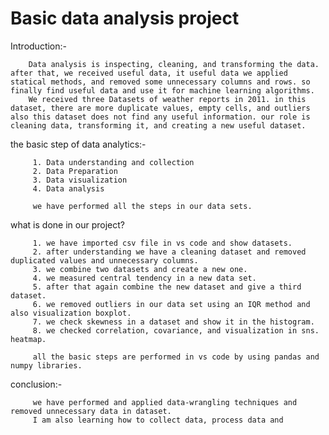 # Basic data analysis project

Introduction:-

        Data analysis is inspecting, cleaning, and transforming the data. after that, we received useful data, it useful data we applied statical methods, and removed some unnecessary columns and rows. so finally find useful data and use it for machine learning algorithms.  
        We received three Datasets of weather reports in 2011. in this dataset, there are more duplicate values, empty cells, and outliers also this dataset does not find any useful information. our role is cleaning data, transforming it, and creating a new useful dataset.

the basic step of data analytics:- 

         1. Data understanding and collection
         2. Data Preparation
         3. Data visualization
         4. Data analysis

         we have performed all the steps in our data sets.

what is done in our project?

         1. we have imported csv file in vs code and show datasets.
         2. after understanding we have a cleaning dataset and removed duplicated values and unnecessary columns.
         3. we combine two datasets and create a new one.
         4. we measured central tendency in a new data set.
         5. after that again combine the new dataset and give a third dataset.
         6. we removed outliers in our data set using an IQR method and also visualization boxplot.
         7. we check skewness in a dataset and show it in the histogram.
         8. we checked correlation, covariance, and visualization in sns. heatmap.

         all the basic steps are performed in vs code by using pandas and numpy libraries.

conclusion:- 

         we have performed and applied data-wrangling techniques and removed unnecessary data in dataset. 
         I am also learning how to collect data, process data and 

         
         
         

